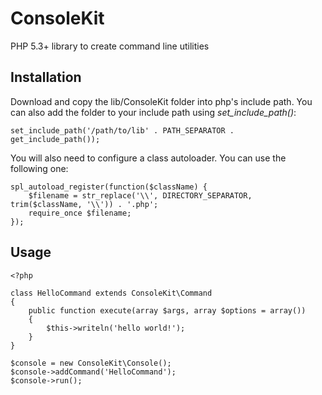 # ConsoleKit

PHP 5.3+ library to create command line utilities

## Installation

Download and copy the lib/ConsoleKit folder into php's include path.
You can also add the folder to your include path using *set\_include\_path()*:

    set_include_path('/path/to/lib' . PATH_SEPARATOR . get_include_path());

You will also need to configure a class autoloader. You can use the following one:

    spl_autoload_register(function($className) {
        $filename = str_replace('\\', DIRECTORY_SEPARATOR, trim($className, '\\')) . '.php';
        require_once $filename;
    });

## Usage

    <?php

    class HelloCommand extends ConsoleKit\Command
    {
        public function execute(array $args, array $options = array())
        {
            $this->writeln('hello world!');
        }
    }

    $console = new ConsoleKit\Console();
    $console->addCommand('HelloCommand');
    $console->run();
